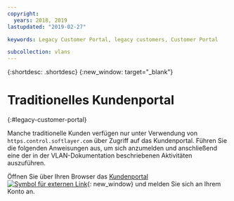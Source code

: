 ```yaml
---
copyright:
  years: 2018, 2019
lastupdated: "2019-02-27"

keywords: Legacy Customer Portal, legacy customers, Customer Portal

subcollection: vlans
---
```


{:shortdesc: .shortdesc}
{:new_window: target="_blank"}
 
# Traditionelles Kundenportal
{:#legacy-customer-portal}
 
Manche traditionelle Kunden verfügen nur unter Verwendung von `https.control.softlayer.com` über Zugriff auf das Kundenportal. Führen Sie die folgenden Anweisungen aus, um sich anzumelden und anschließend eine der in der VLAN-Dokumentation beschriebenen Aktivitäten auszuführen. 

Öffnen Sie über Ihren Browser das [Kundenportal ![Symbol für externen Link](../../icons/launch-glyph.svg "Symbol für externen Link")](https://control.softlayer.com/){: new_window} und melden Sie sich an Ihrem Konto an.
